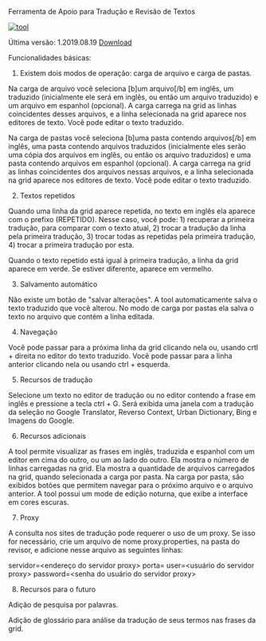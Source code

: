 Ferramenta de Apoio para Tradução e Revisão de Textos

<a href="https://ibb.co/St8XwGG"><img src="https://i.ibb.co/Mc4DkQQ/tool.jpg" alt="tool" border="0"></a>

Última versão: 1.2019.08.19 <a href="https://github.com/cfarl/revisor/blob/master/distribuicao/ProjetoRevisor_2019_08_19.zip">Download</a>

Funcionalidades básicas: 

1) Existem dois modos de operação: carga de arquivo e carga de pastas. 

Na carga de arquivo você seleciona [b]um arquivo[/b] em inglês, um traduzido (inicialmente ele será em inglês, ou então um arquivo traduzido) e um arquivo em espanhol (opcional). A carga carrega na grid as linhas coincidentes desses arquivos, e a linha selecionada na grid aparece nos editores de texto. Você pode editar o texto traduzido. 

Na carga de pastas você seleciona [b]uma pasta contendo arquivos[/b] em inglês, uma pasta contendo arquivos traduzidos (inicialmente eles serão uma cópia dos arquivos em inglês, ou então os arquivo traduzidos) e uma pasta contendo arquivos em espanhol (opcional). A carga carrega na grid as linhas coincidentes dos arquivos nessas arquivos, e a linha selecionada na grid aparece nos editores de texto. Você pode editar o texto traduzido. 

2) Textos repetidos

Quando uma linha da grid aparece repetida, no texto em inglês ela aparece com o prefixo (REPETIDO). Nesse caso, você pode: 1) recuperar a primeira tradução, para comparar com o texto atual, 2) trocar a tradução da linha pela primeira tradução, 3) trocar todas as repetidas pela primeira tradução, 4) trocar a primeira tradução por esta.

Quando o texto repetido está igual à primeira tradução, a linha da grid aparece em verde. Se estiver diferente, aparece em vermelho. 

3) Salvamento automático

Não existe um botão de "salvar alterações". A tool automaticamente salva o texto traduzido que você alterou. No modo de carga por pastas ela salva o texto no arquivo que contém a linha editada.

4) Navegação 

Você pode passar para a próxima linha da grid clicando nela ou, usando crtl + direita no editor do texto traduzido. Você pode passar para a linha anterior clicando nela ou usando ctrl + esquerda.

5) Recursos de tradução

Selecione um texto no editor de tradução ou no editor contendo a frase em inglês e pressione a tecla ctrl + G. Será exibida uma janela com a tradução da seleção no Google Translator, Reverso Context, Urban Dictionary, Bing e Imagens do Google.

6) Recursos adicionais

A tool permite visualizar as frases em inglês, traduzida e espanhol com um editor em cima do outro, ou um ao lado do outro. Ela mostra o número de linhas carregadas na grid. Ela mostra a quantidade de arquivos carregados na grid, quando selecionada a carga por pasta. Na carga por pasta, são exibidos botões que permitem navegar para o próximo arquivo e o arquivo anterior. A tool possui um mode de edição noturna, que exibe a interface em cores escuras.

7) Proxy

A consulta nos sites de tradução pode requerer o uso de um proxy. Se isso for necessário, crie um arquivo de nome proxy.properties, na pasta do revisor, e adicione nesse arquivo as seguintes linhas:

servidor=<endereço do servidor proxy>
porta=<porta do servidor proxy>
user=<usuário do servidor proxy>
password=<senha do usuário do servidor proxy>

8) Recursos para o futuro

Adição de pesquisa por palavras.

Adição de glossário para análise da tradução de seus termos nas frases da grid.










